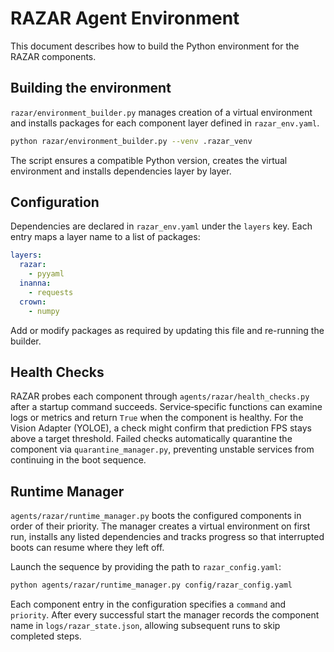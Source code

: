 # RAZAR Agent Environment

This document describes how to build the Python environment for the RAZAR components.

## Building the environment

`razar/environment_builder.py` manages creation of a virtual environment and installs
packages for each component layer defined in `razar_env.yaml`.

```bash
python razar/environment_builder.py --venv .razar_venv
```

The script ensures a compatible Python version, creates the virtual environment and
installs dependencies layer by layer.

## Configuration

Dependencies are declared in `razar_env.yaml` under the `layers` key. Each entry maps a
layer name to a list of packages:

```yaml
layers:
  razar:
    - pyyaml
  inanna:
    - requests
  crown:
    - numpy
```

Add or modify packages as required by updating this file and re-running the builder.

## Health Checks

RAZAR probes each component through `agents/razar/health_checks.py` after a
startup command succeeds.  Service‑specific functions can examine logs or
metrics and return `True` when the component is healthy.  For the Vision
Adapter (YOLOE), a check might confirm that prediction FPS stays above a target
threshold.  Failed checks automatically quarantine the component via
`quarantine_manager.py`, preventing unstable services from continuing in the
boot sequence.

## Runtime Manager

`agents/razar/runtime_manager.py` boots the configured components in order of
their priority. The manager creates a virtual environment on first run,
installs any listed dependencies and tracks progress so that interrupted boots
can resume where they left off.

Launch the sequence by providing the path to `razar_config.yaml`:

```bash
python agents/razar/runtime_manager.py config/razar_config.yaml
```

Each component entry in the configuration specifies a `command` and `priority`.
After every successful start the manager records the component name in
`logs/razar_state.json`, allowing subsequent runs to skip completed steps.
